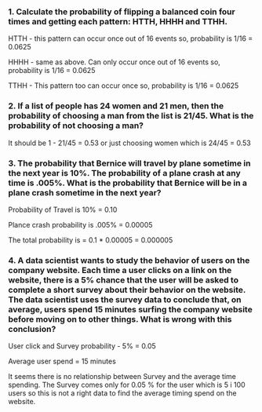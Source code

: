 ### 1. Calculate the probability of flipping a balanced coin four times and getting each pattern: HTTH, HHHH and TTHH.

HTTH - this pattern can occur once out of 16 events so, probability is 1/16 = 0.0625

HHHH - same as above. Can only occur once out of 16 events so, probability is 1/16 = 0.0625

TTHH - This pattern too can occur once so, probability is 1/16  = 0.0625

### 2. If a list of people has 24 women and 21 men, then the probability of choosing a man from the list is 21/45. What is the probability of not choosing a man?

It should be 1 - 21/45 = 0.53 or just choosing women which is 24/45 = 0.53

### 3. The probability that Bernice will travel by plane sometime in the next year is 10%. The probability of a plane crash at any time is .005%. What is the probability that Bernice will be in a plane crash sometime in the next year?

Probability of Travel is 10% = 0.10

Plance crash probability is .005% = 0.00005

The total probability is = 0.1 * 0.00005 = 0.000005

### 4. A data scientist wants to study the behavior of users on the company website. Each time a user clicks on a link on the website, there is a 5% chance that the user will be asked to complete a short survey about their behavior on the website. The data scientist uses the survey data to conclude that, on average, users spend 15 minutes surfing the company website before moving on to other things. What is wrong with this conclusion?

User click and Survey probability - 5% = 0.05

Average user spend = 15 minutes

It seems there is no relationship between Survey and the average time spending. The Survey comes only for 0.05 % for the user which is 5 i 100 users so this is not a right data to find the average timing spend on the website.
